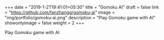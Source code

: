 +++
date = "2019-1-2T19:41:01+05:30"
title = "Gomoku AI"
draft = false
link = "https://github.com/fanzhangg/gomoku-ai"
image = "img/portfolio/gomoku-ai.png"
description = "Play Gomoku game with AI"
showonlyimage = false
weight = 2
+++

Play Gomoku game with AI
<!--more-->